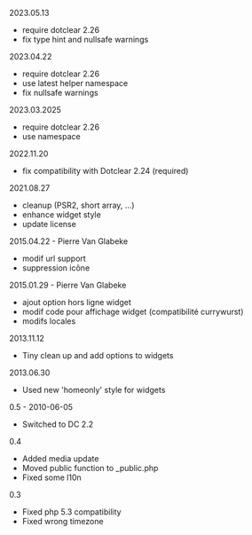 2023.05.13
- require dotclear 2.26
- fix type hint and nullsafe warnings

2023.04.22
- require dotclear 2.26
- use latest helper namespace
- fix nullsafe warnings

2023.03.2025
- require dotclear 2.26
- use namespace

2022.11.20
- fix compatibility with Dotclear 2.24 (required)

2021.08.27
- cleanup (PSR2, short array, ...)
- enhance widget style
- update license

2015.04.22 - Pierre Van Glabeke
- modif url support
- suppression icône

2015.01.29 - Pierre Van Glabeke
- ajout option hors ligne widget
- modif code pour affichage widget (compatibilité currywurst)
- modifs locales

2013.11.12
- Tiny clean up and add options to widgets

2013.06.30
- Used new 'homeonly' style for widgets

0.5 - 2010-06-05
- Switched to DC 2.2

0.4
- Added media update
- Moved public function to _public.php
- Fixed some l10n

0.3
- Fixed php 5.3 compatibility
- Fixed wrong timezone